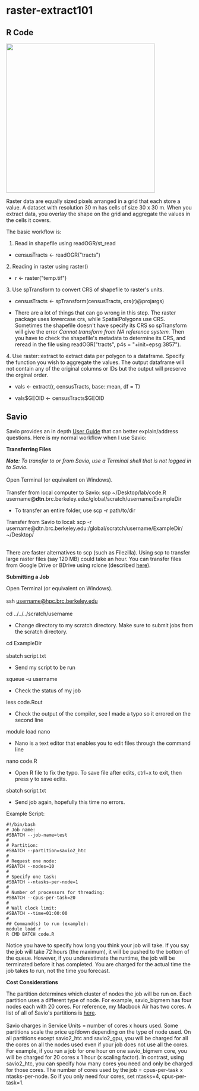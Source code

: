 # raster-extract101

## R Code

<img src="https://i.stack.imgur.com/8E1ug.png" width="400" />

Raster data are equally sized pixels arranged in a grid that each store a value. A dataset with resolution 30 m has cells of size 30 x 30 m. When you extract data, you overlay the shape on the grid and aggregate the values in the cells it covers.

The basic workflow is: 
1. Read in shapefile using readOGR/st_read 
<ul><li> censusTracts <- readOGR("tracts") </li></ul>
2. Reading in raster using raster()
<ul><li> r <- raster("temp.tif") </li></ul>
3. Use spTransform to convert CRS of shapefile to raster's units.
<ul><li> censusTracts <- spTransform(censusTracts, crs(r)@projargs) </li></ul>
<ul><li> There are a lot of things that can go wrong in this step. The raster package uses lowercase crs, while SpatialPolygons use CRS. Sometimes the shapefile doesn't have specify its CRS so spTransform will give the error <em>Cannot transform from NA reference system.</em> Then you have to check the shapefile's metadata to determine its CRS, and reread in the file using readOGR("tracts", p4s = "+init=epsg:3857"). </li></ul>
4. Use raster::extract to extract data per polygon to a dataframe. Specify the function you wish to aggregate the values. The output dataframe will not contain any of the original columns or IDs but the output will preserve the orginal order.
<ul><li> vals <- extract(r, censusTracts, base::mean, df = T) </li></ul>
<ul><li> vals$GEOID <- censusTracts$GEOID </li></ul>


## Savio

Savio provides an in depth [User Guide](https://docs-research-it.berkeley.edu/services/high-performance-computing/user-guide/) that can better explain/address questions. Here is my normal workflow when I use Savio:

**Transferring Files**

***Note**: To transfer to or from Savio, use a Terminal shell that is not logged in to Savio.* <br/><br/>
Open Terminal (or equivalent on Windows).<br/><br/>
Transfer from local computer to Savio: scp ~/Desktop/lab/code.R username@**dtn**.brc.berkeley.edu:/global/scratch/username/ExampleDir
<ul><li>To transfer an entire folder, use scp -r path/to/dir </li></ul> 
Transfer from Savio to local: scp -r username@dtn.brc.berkeley.edu:/global/scratch/username/ExampleDir/ ~/Desktop/ <br/><br/>

There are faster alternatives to scp (such as Filezilla). Using scp to transfer large raster files (say 120 MB) could take an hour. You can transfer files from Google Drive or BDrive using rclone (described [here](https://docs-research-it.berkeley.edu/services/high-performance-computing/user-guide/transferring-data/rclone-box-bdrive/)).

**Submitting a Job**

Open Terminal (or equivalent on Windows).<br/><br/>
ssh username@hpc.brc.berkeley.edu <br/><br/>
cd ../../../scratch/username  
<ul><li>Change directory to my scratch directory. Make sure to submit jobs from the scratch directory.</li></ul>
cd ExampleDir <br/><br/>
sbatch script.txt 
<ul><li>Send my script to be run </li></ul>
squeue -u username 
  <ul><li>Check the status of my job</li></ul>
less code.Rout 
    <ul><li>Check the output of the compiler, see I made a typo so it errored on the second line</li></ul>
module load nano 
      <ul><li>Nano is a text editor that enables you to edit files through the command line</li></ul>
nano code.R 
        <ul><li>Open R file to fix the typo. To save file after edits, ctrl+x to exit, then press y to save edits.</li></ul>
sbatch script.txt 
          <ul><li>Send job again, hopefully this time no errors.</li></ul>

Example Script:
```
#!/bin/bash
# Job name:
#SBATCH --job-name=test
#
# Partition:
#SBATCH --partition=savio2_htc
#
# Request one node:
#SBATCH --nodes=10
#
# Specify one task:
#SBATCH --ntasks-per-node=1
#
# Number of processors for threading:
#SBATCH --cpus-per-task=20
#
# Wall clock limit:
#SBATCH --time=01:00:00
#
## Command(s) to run (example):
module load r
R CMD BATCH code.R 
```

Notice you have to specify how long you think your job will take. If you say the job will take 72 hours (the maximum), it will be pushed to the bottom of the queue. However, if you underestimate the runtime, the job will be terminated before it has completed. You are charged for the actual time the job takes to run, not the time you forecast. 

**Cost Considerations**

The partition determines which cluster of nodes the job will be run on. Each partition uses a different type of node. For example, savio_bigmem has four nodes each with 20 cores. For reference, my Macbook Air has two cores. A list of all of Savio's partitions is [here](https://docs-research-it.berkeley.edu/services/high-performance-computing/user-guide/hardware-config/). <br/><br/>
Savio charges in Service Units = number of cores x hours used. Some partitions scale the price up/down depending on the type of node used. On all partitions except savio2_htc and savio2_gpu, you will be charged for all the cores on all the nodes used even if your job does not use all the cores. For example, if you run a job for one hour on one savio_bigmem core, you will be charged for 20 cores x 1 hour (x scaling factor). In contrast, using savio2_htc, you can specify how many cores you need and only be charged for those cores. The number of cores used by the job = cpus-per-task x ntasks-per-node. So if you only need four cores, set ntasks=4, cpus-per-task=1.





